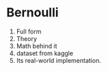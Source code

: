 # Bernoulli
1. Full form 
2. Theory
3. Math behind it
4. dataset from kaggle
5. Its real-world implementation. 
